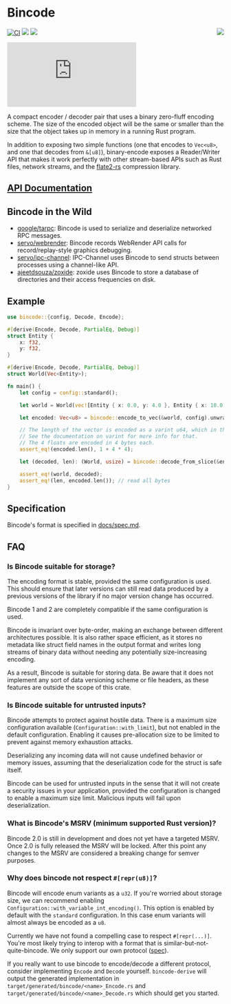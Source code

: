 # Bincode

<img align="right" src="./logo.svg" />

[![CI](https://github.com/bincode-org/bincode/workflows/CI/badge.svg)](https://github.com/bincode-org/bincode/actions)
[![](https://img.shields.io/crates/v/bincode.svg)](https://crates.io/crates/bincode)
[![](https://img.shields.io/badge/license-MIT-blue.svg)](https://opensource.org/licenses/MIT)
<!-- [![](https://img.shields.io/badge/bincode-rustc_1.41.1+-lightgray.svg)](https://blog.rust-lang.org/2020/02/27/Rust-1.41.1.html) -->
[![Matrix](https://img.shields.io/matrix/bincode:matrix.org?label=Matrix%20Chat)](https://matrix.to/#/#bincode:matrix.org)

A compact encoder / decoder pair that uses a binary zero-fluff encoding scheme.
The size of the encoded object will be the same or smaller than the size that
the object takes up in memory in a running Rust program.

In addition to exposing two simple functions
(one that encodes to `Vec<u8>`, and one that decodes from `&[u8]`),
binary-encode exposes a Reader/Writer API that makes it work
perfectly with other stream-based APIs such as Rust files, network streams,
and the [flate2-rs](https://github.com/rust-lang/flate2-rs) compression
library.

## [API Documentation](https://docs.rs/bincode/)

## Bincode in the Wild

* [google/tarpc](https://github.com/google/tarpc): Bincode is used to serialize and deserialize networked RPC messages.
* [servo/webrender](https://github.com/servo/webrender): Bincode records WebRender API calls for record/replay-style graphics debugging.
* [servo/ipc-channel](https://github.com/servo/ipc-channel): IPC-Channel uses Bincode to send structs between processes using a channel-like API.
* [ajeetdsouza/zoxide](https://github.com/ajeetdsouza/zoxide): zoxide uses Bincode to store a database of directories and their access frequencies on disk.

## Example

```rust
use bincode::{config, Decode, Encode};

#[derive(Encode, Decode, PartialEq, Debug)]
struct Entity {
    x: f32,
    y: f32,
}

#[derive(Encode, Decode, PartialEq, Debug)]
struct World(Vec<Entity>);

fn main() {
    let config = config::standard();

    let world = World(vec![Entity { x: 0.0, y: 4.0 }, Entity { x: 10.0, y: 20.5 }]);

    let encoded: Vec<u8> = bincode::encode_to_vec(&world, config).unwrap();

    // The length of the vector is encoded as a varint u64, which in this case gets collapsed to a single byte
    // See the documentation on varint for more info for that.
    // The 4 floats are encoded in 4 bytes each.
    assert_eq!(encoded.len(), 1 + 4 * 4);

    let (decoded, len): (World, usize) = bincode::decode_from_slice(&encoded[..], config).unwrap();

    assert_eq!(world, decoded);
    assert_eq!(len, encoded.len()); // read all bytes
}
```

## Specification

Bincode's format is specified in [docs/spec.md](https://github.com/bincode-org/bincode/blob/trunk/docs/spec.md).

## FAQ

### Is Bincode suitable for storage?

The encoding format is stable, provided the same configuration is used.
This should ensure that later versions can still read data produced by a previous versions of the library if no major version change
has occurred.

Bincode 1 and 2 are completely compatible if the same configuration is used.

Bincode is invariant over byte-order, making an exchange between different
architectures possible. It is also rather space efficient, as it stores no
metadata like struct field names in the output format and writes long streams of
binary data without needing any potentially size-increasing encoding.

As a result, Bincode is suitable for storing data. Be aware that it does not
implement any sort of data versioning scheme or file headers, as these
features are outside the scope of this crate.

### Is Bincode suitable for untrusted inputs?

Bincode attempts to protect against hostile data. There is a maximum size
configuration available (`Configuration::with_limit`), but not enabled in the
default configuration. Enabling it causes pre-allocation size to be limited to
prevent against memory exhaustion attacks.

Deserializing any incoming data will not cause undefined behavior or memory
issues, assuming that the deserialization code for the struct is safe itself.

Bincode can be used for untrusted inputs in the sense that it will not create a
security issues in your application, provided the configuration is changed to enable a
maximum size limit. Malicious inputs will fail upon deserialization.

### What is Bincode's MSRV (minimum supported Rust version)?

Bincode 2.0 is still in development and does not yet have a targeted MSRV. Once 2.0 is fully released the MSRV will be locked. After this point any changes to the MSRV are considered a breaking change for semver purposes.

### Why does bincode not respect `#[repr(u8)]`?

Bincode will encode enum variants as a `u32`. If you're worried about storage size, we can recommend enabling `Configuration::with_variable_int_encoding()`. This option is enabled by default with the `standard` configuration. In this case enum variants will almost always be encoded as a `u8`.

Currently we have not found a compelling case to respect `#[repr(...)]`. You're most likely trying to interop with a format that is similar-but-not-quite-bincode. We only support our own protocol ([spec](https://github.com/bincode-org/bincode/blob/trunk/docs/spec.md)).

If you really want to use bincode to encode/decode a different protocol, consider implementing `Encode` and `Decode` yourself. `bincode-derive` will output the generated implementation in `target/generated/bincode/<name>_Encode.rs` and `target/generated/bincode/<name>_Decode.rs` which should get you started.
